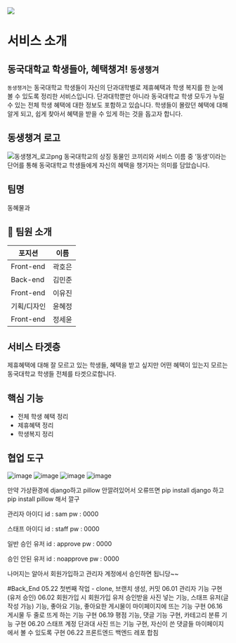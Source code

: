 <div><img src="https://capsule-render.vercel.app/api?type=waving&animation=fadeIn&color=auto&height=300&section=header&text=Extension&fontSize=90" /></div>

# 서비스 소개
## 동국대학교 학생들아, 혜택챙겨! `동생챙겨`
`동생챙겨`는 동국대학교 학생들이 자신의 단과대학별로 제휴혜택과 학생 복지를 한 눈에 볼 수 있도록 정리한 서비스입니다.
단과대학뿐만 아니라 동국대학교 학생 모두가 누릴 수 있는 전체 학생 혜택에 대한 정보도 포함하고 있습니다.
학생들이 몰랐던 혜택에 대해 알게 되고, 쉽게 찾아서 혜택을 받을 수 있게 하는 것을 돕고자 합니다.

## 동생챙겨 로고
![동생챙겨_로고png](https://github.com/LikeLion-at-DGU/simba1_careBrother/assets/128486692/b70d6a64-6396-44b1-b22d-0e5812bc543e)
동국대학교의 상징 동물인 코끼리와 서비스 이름 중 ‘동생’이라는 단어를 통해 동국대학교 학생들에게 자신의 혜택을 챙기자는 의미를 담았습니다.

## 팀명
동혜물과

## 👋 팀원 소개
| 포지션 | 이름 |
| ------ | --- |
| Front-end | 곽호은 |  
| Back-end | 김민준 |  
| Front-end | 이유진 |  
| 기획/디자인 | 윤혜정 | 
| Front-end | 정세윤 | 

## 서비스 타겟층
제휴혜택에 대해 잘 모르고 있는 학생들, 혜택을 받고 싶지만 어떤 혜택이 있는지 모르는 동국대학교 학생들 전체를 타겟으로합니다.

## 핵심 기능
- 전체 학생 혜택 정리
- 제휴혜택 정리
- 학생복지 정리

## 협업 도구
![image](https://github.com/LikeLion-at-DGU/simba1_careBrother/assets/128486692/354cf692-97c3-4b50-8d30-6cf923fa4285)
![image](https://github.com/LikeLion-at-DGU/simba1_careBrother/assets/128486692/53ba9948-d5f6-46ef-9bfa-30a2d78dd0d4)
![image](https://github.com/LikeLion-at-DGU/simba1_careBrother/assets/128486692/6ef5616a-4d34-4a2e-bcb4-83c097eeaab5)
![image](https://github.com/LikeLion-at-DGU/simba1_careBrother/assets/128486692/a55b32de-0b14-434b-a0e0-3ef4717e2637)


만약 가상환경에 django하고 pillow 안깔려있어서 오류뜨면 pip install django 하고 pip install pillow 해서 깔구

관리자 아이디
id : sam
pw : 0000

스태프 아이디
id : staff
pw : 0000

일반 승인 유저
id : approve
pw : 0000

승인 안된 유저
id : noapprove
pw : 0000

나머지는 알아서 회원가입하고 관리자 계정에서 승인하면 됩니당~~

#Back_End
05.22 첫번째 작업 - clone, 브랜치 생성, 커밋
06.01 관리자 기능 구현(유저 승인)
06.02 회원가입 시 회원가입 유저 승인받을 사진 넣는 기능, 스태프 유저(글 작성 가능) 기능, 좋아요 기능, 좋아요한 게시물이 마이페이지에 뜨는 기능 구현
06.16 게시물 두 줄로 뜨게 하는 기능 구현
06.19 평점 기능, 댓글 기능 구현, 카테고리 분류 기능 구현
06.20 스태프 계정 단과대 사진 뜨는 기능 구현, 자신이 쓴 댓글들 마이페이지에서 볼 수 있도록 구현
06.22 프론트엔드 백엔드 레포 합침
